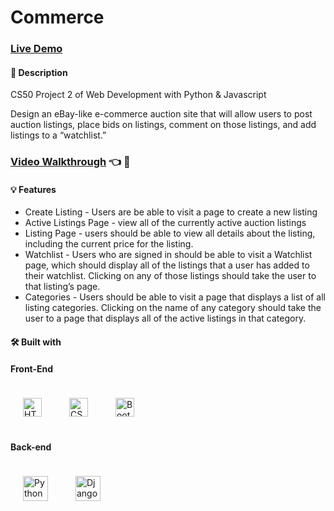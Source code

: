 # Commerce

### [Live Demo]([https://cs50-commerce-production.up.railway.app/](https://commerce-alpha-seven-39.vercel.app/))

#### 📝 Description
CS50 Project 2 of Web Development with Python &amp; Javascript

Design an eBay-like e-commerce auction site that will allow users to post auction listings, place bids on listings, comment on those listings, and add listings to a “watchlist.”

### [Video Walkthrough](https://youtu.be/9h9abyyzzbQ) :point_left: :movie_camera:

#### 💡 Features
 * Create Listing - Users are be able to visit a page to create a new listing
 * Active Listings Page -  view all of the currently active auction listings
 * Listing Page - users should be able to view all details about the listing, including the current price for the listing.
 * Watchlist -  Users who are signed in should be able to visit a Watchlist page, which should display all of the listings that a user has added to their watchlist. Clicking on any of those listings should take the user to that listing’s page.
 * Categories - Users should be able to visit a page that displays a list of all listing categories. Clicking on the name of any category should take the user to a page that displays all of the active listings in that category.

#### 🛠️ Built with

####  Front-End  
<div align="left">  
<img style="margin: 20px" src="https://profilinator.rishav.dev/skills-assets/html5-original-wordmark.svg" alt="HTML5" height="30" />  
<img style="margin: 20px" src="https://profilinator.rishav.dev/skills-assets/css3-original-wordmark.svg" alt="CSS3" height="30" />  
<img style="margin: 20px" src="https://profilinator.rishav.dev/skills-assets/bootstrap-plain.svg" alt="Bootstrap" height="30" /> 
</div>
</td><td valign="top">

####  Back-end  
<div align="left">  
<img style="margin: 20px" src="https://profilinator.rishav.dev/skills-assets/python-original.svg" alt="Python" height="40" />  
<img style="margin: 20px" src="https://profilinator.rishav.dev/skills-assets/django-original.svg" alt="Django" height="40" />  
</div>
<br/>
</td></tr></table> 
